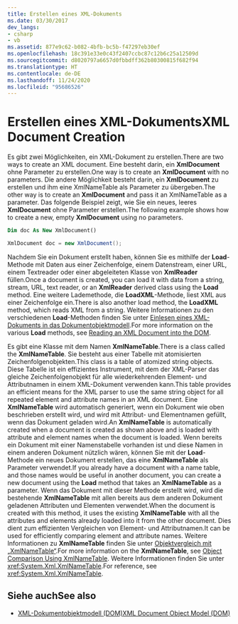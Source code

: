 ```yaml
---
title: Erstellen eines XML-Dokuments
ms.date: 03/30/2017
dev_langs:
- csharp
- vb
ms.assetid: 877e9c62-b082-4bfb-bc5b-f47297eb30ef
ms.openlocfilehash: 18c391e33e0c43f2407ccbc87c12b6c25a12509d
ms.sourcegitcommit: d8020797a6657d0fbbdff362b80300815f682f94
ms.translationtype: HT
ms.contentlocale: de-DE
ms.lasthandoff: 11/24/2020
ms.locfileid: "95686526"
---
```

# <a name="xml-document-creation"></a><span data-ttu-id="a25c8-102">Erstellen eines XML-Dokuments</span><span class="sxs-lookup"><span data-stu-id="a25c8-102">XML Document Creation</span></span>

<span data-ttu-id="a25c8-103">Es gibt zwei Möglichkeiten, ein XML-Dokument zu erstellen.</span><span class="sxs-lookup"><span data-stu-id="a25c8-103">There are two ways to create an XML document.</span></span> <span data-ttu-id="a25c8-104">Eine besteht darin, ein **XmlDocument** ohne Parameter zu erstellen.</span><span class="sxs-lookup"><span data-stu-id="a25c8-104">One way is to create an **XmlDocument** with no parameters.</span></span> <span data-ttu-id="a25c8-105">Die andere Möglichkeit besteht darin, ein **XmlDocument** zu erstellen und ihm eine XmlNameTable als Parameter zu übergeben.</span><span class="sxs-lookup"><span data-stu-id="a25c8-105">The other way is to create an **XmlDocument** and pass it an XmlNameTable as a parameter.</span></span> <span data-ttu-id="a25c8-106">Das folgende Beispiel zeigt, wie Sie ein neues, leeres **XmlDocument** ohne Parameter erstellen.</span><span class="sxs-lookup"><span data-stu-id="a25c8-106">The following example shows how to create a new, empty **XmlDocument** using no parameters.</span></span>  
  
```vb  
Dim doc As New XmlDocument()  
```  
  
```csharp  
XmlDocument doc = new XmlDocument();  
```  
  
 <span data-ttu-id="a25c8-107">Nachdem Sie ein Dokument erstellt haben, können Sie es mithilfe der **Load**-Methode mit Daten aus einer Zeichenfolge, einem Datenstream, einer URL, einem Textreader oder einer abgeleiteten Klasse von **XmlReader** füllen.</span><span class="sxs-lookup"><span data-stu-id="a25c8-107">Once a document is created, you can load it with data from a string, stream, URL, text reader, or an **XmlReader** derived class using the **Load** method.</span></span> <span data-ttu-id="a25c8-108">Eine weitere Lademethode, die **LoadXML**-Methode, liest XML aus einer Zeichenfolge ein.</span><span class="sxs-lookup"><span data-stu-id="a25c8-108">There is also another load method, the **LoadXML** method, which reads XML from a string.</span></span> <span data-ttu-id="a25c8-109">Weitere Informationen zu den verschiedenen **Load**-Methoden finden Sie unter [Einlesen eines XML-Dokuments in das Dokumentobjektmodell](reading-an-xml-document-into-the-dom.md).</span><span class="sxs-lookup"><span data-stu-id="a25c8-109">For more information on the various **Load** methods, see [Reading an XML Document into the DOM](reading-an-xml-document-into-the-dom.md).</span></span>  
  
 <span data-ttu-id="a25c8-110">Es gibt eine Klasse mit dem Namen **XmlNameTable**.</span><span class="sxs-lookup"><span data-stu-id="a25c8-110">There is a class called the **XmlNameTable**.</span></span> <span data-ttu-id="a25c8-111">Sie besteht aus einer Tabelle mit atomisierten Zeichenfolgenobjekten.</span><span class="sxs-lookup"><span data-stu-id="a25c8-111">This class is a table of atomized string objects.</span></span> <span data-ttu-id="a25c8-112">Diese Tabelle ist ein effizientes Instrument, mit dem der XML-Parser das gleiche Zeichenfolgenobjekt für alle wiederkehrenden Element- und Attributnamen in einem XML-Dokument verwenden kann.</span><span class="sxs-lookup"><span data-stu-id="a25c8-112">This table provides an efficient means for the XML parser to use the same string object for all repeated element and attribute names in an XML document.</span></span> <span data-ttu-id="a25c8-113">Eine **XmlNameTable** wird automatisch generiert, wenn ein Dokument wie oben beschrieben erstellt wird, und wird mit Attribut- und Elementnamen gefüllt, wenn das Dokument geladen wird.</span><span class="sxs-lookup"><span data-stu-id="a25c8-113">An **XmlNameTable** is automatically created when a document is created as shown above and is loaded with attribute and element names when the document is loaded.</span></span> <span data-ttu-id="a25c8-114">Wenn bereits ein Dokument mit einer Namenstabelle vorhanden ist und diese Namen in einem anderen Dokument nützlich wären, können Sie mit der **Load**-Methode ein neues Dokument erstellen, das eine **XmlNameTable** als Parameter verwendet.</span><span class="sxs-lookup"><span data-stu-id="a25c8-114">If you already have a document with a name table, and those names would be useful in another document, you can create a new document using the **Load** method that takes an **XmlNameTable** as a parameter.</span></span> <span data-ttu-id="a25c8-115">Wenn das Dokument mit dieser Methode erstellt wird, wird die bestehende **XmlNameTable** mit allen bereits aus dem anderen Dokument geladenen Attributen und Elementen verwendet.</span><span class="sxs-lookup"><span data-stu-id="a25c8-115">When the document is created with this method, it uses the existing **XmlNameTable** with all the attributes and elements already loaded into it from the other document.</span></span> <span data-ttu-id="a25c8-116">Dies dient zum effizienten Vergleichen von Element- und Attributnamen.</span><span class="sxs-lookup"><span data-stu-id="a25c8-116">It can be used for efficiently comparing element and attribute names.</span></span> <span data-ttu-id="a25c8-117">Weitere Informationen zu **XmlNameTable** finden Sie unter [Objektvergleich mit „XmlNameTable“](object-comparison-using-xmlnametable.md).</span><span class="sxs-lookup"><span data-stu-id="a25c8-117">For more information on the **XmlNameTable**, see [Object Comparison Using XmlNameTable](object-comparison-using-xmlnametable.md).</span></span> <span data-ttu-id="a25c8-118">Weitere Informationen finden Sie unter <xref:System.Xml.XmlNameTable>.</span><span class="sxs-lookup"><span data-stu-id="a25c8-118">For reference, see <xref:System.Xml.XmlNameTable>.</span></span>  
  
## <a name="see-also"></a><span data-ttu-id="a25c8-119">Siehe auch</span><span class="sxs-lookup"><span data-stu-id="a25c8-119">See also</span></span>

- [<span data-ttu-id="a25c8-120">XML-Dokumentobjektmodell (DOM)</span><span class="sxs-lookup"><span data-stu-id="a25c8-120">XML Document Object Model (DOM)</span></span>](xml-document-object-model-dom.md)
